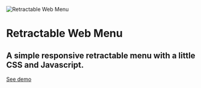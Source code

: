 ![Retractable Web Menu](http://www.ccsweb.com.br/images/menu-design.jpg)

# **Retractable Web Menu**

## A simple responsive retractable menu with a little CSS and Javascript.

[See demo](http://www.ccsweb.com.br/menu-retratil)